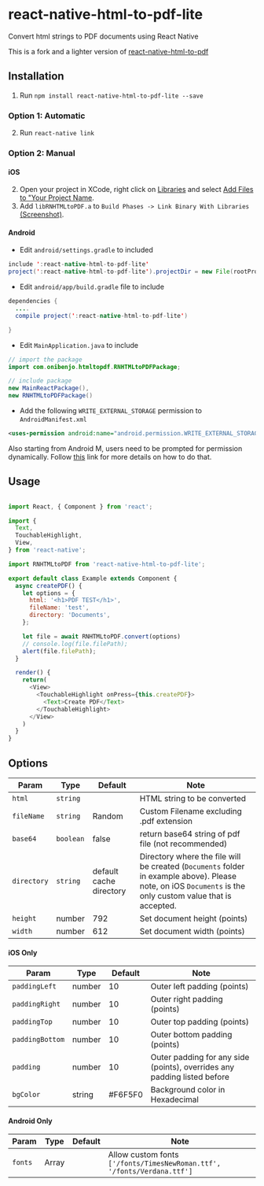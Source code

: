 # react-native-html-to-pdf-lite

Convert html strings to PDF documents using React Native

This is a fork and a lighter version of [react-native-html-to-pdf](https://www.npmjs.com/package/react-native-html-to-pdf)

## Installation

1. Run `npm install react-native-html-to-pdf-lite --save`

### Option 1: Automatic

2. Run `react-native link`

### Option 2: Manual

#### iOS

2. Open your project in XCode, right click on [Libraries](http://url.brentvatne.ca/jQp8) and select [Add Files to "Your Project Name](http://url.brentvatne.ca/1gqUD).
3. Add `libRNHTMLtoPDF.a` to `Build Phases -> Link Binary With Libraries`
   [(Screenshot)](http://url.brentvatne.ca/17Xfe).

#### Android
- Edit `android/settings.gradle` to included

```java
include ':react-native-html-to-pdf-lite'
project(':react-native-html-to-pdf-lite').projectDir = new File(rootProject.projectDir,'../node_modules/react-native-html-to-pdf-lite/android')
```

- Edit `android/app/build.gradle` file to include

```java
dependencies {
  ....
  compile project(':react-native-html-to-pdf-lite')

}
```

- Edit `MainApplication.java` to include

```java
// import the package
import com.onibenjo.htmltopdf.RNHTMLtoPDFPackage;

// include package
new MainReactPackage(),
new RNHTMLtoPDFPackage()
```

- Add the following `WRITE_EXTERNAL_STORAGE` permission to `AndroidManifest.xml`

```xml
<uses-permission android:name="android.permission.WRITE_EXTERNAL_STORAGE"/>
```
Also starting from Android M, users need to be prompted for permission dynamically. Follow [this](https://facebook.github.io/react-native/docs/permissionsandroid) link for more details on how to do that.


## Usage
```javascript

import React, { Component } from 'react';

import {
  Text,
  TouchableHighlight,
  View,
} from 'react-native';

import RNHTMLtoPDF from 'react-native-html-to-pdf-lite';

export default class Example extends Component {
  async createPDF() {
    let options = {
      html: '<h1>PDF TEST</h1>',
      fileName: 'test',
      directory: 'Documents',
    };

    let file = await RNHTMLtoPDF.convert(options)
    // console.log(file.filePath);
    alert(file.filePath);
  }

  render() {
    return(
      <View>
        <TouchableHighlight onPress={this.createPDF}>
          <Text>Create PDF</Text>
        </TouchableHighlight>
      </View>
    )
  }
}
```

## Options

| Param | Type | Default | Note |
|---|---|---|---|
| `html` | `string` |  | HTML string to be converted
| `fileName` | `string` | Random  | Custom Filename excluding .pdf extension
| `base64` | `boolean` | false  | return base64 string of pdf file (not recommended)
| `directory` | `string` |default cache directory| Directory where the file will be created (`Documents` folder in example above). Please note, on iOS `Documents` is the only custom value that is accepted.
| `height` | number | 792  | Set document height (points)
| `width` | number | 612  | Set document width (points)


#### iOS Only

| Param | Type | Default | Note |
|---|---|---|---|
| `paddingLeft` | number | 10  | Outer left padding (points)
| `paddingRight` | number | 10  | Outer right padding (points)
| `paddingTop` | number | 10  | Outer top padding (points)
| `paddingBottom` | number | 10  | Outer bottom padding (points)
| `padding` | number | 10 | Outer padding for any side (points), overrides any padding listed before
| `bgColor` | string | #F6F5F0 | Background color in Hexadecimal


#### Android Only

| Param | Type | Default | Note |
|---|---|---|---|
| `fonts` | Array | | Allow custom fonts `['/fonts/TimesNewRoman.ttf', '/fonts/Verdana.ttf']`
